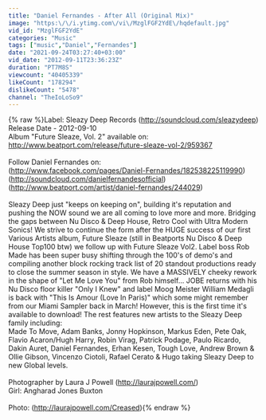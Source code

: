 ```yaml
---
title: "Daniel Fernandes - After All (Original Mix)"
image: "https:\/\/i.ytimg.com\/vi\/MzglFGF2YdE\/hqdefault.jpg"
vid_id: "MzglFGF2YdE"
categories: "Music"
tags: ["music","Daniel","Fernandes"]
date: "2021-09-24T03:27:40+03:00"
vid_date: "2012-09-11T23:36:23Z"
duration: "PT7M8S"
viewcount: "40405339"
likeCount: "178294"
dislikeCount: "5478"
channel: "TheIoLoSo9"
---
```

{% raw %}Label: Sleazy Deep Records (<a rel="nofollow" target="blank" href="http://soundcloud.com/sleazydeep)">http://soundcloud.com/sleazydeep)</a><br />Release Date - 2012-09-10<br />Album &quot;Future Sleaze, Vol. 2&quot; available on:<br /><a rel="nofollow" target="blank" href="http://www.beatport.com/release/future-sleaze-vol-2/959367">http://www.beatport.com/release/future-sleaze-vol-2/959367</a><br /><br />Follow Daniel Fernandes on:<br />(<a rel="nofollow" target="blank" href="http://www.facebook.com/pages/Daniel-Fernandes/182538225119990)">http://www.facebook.com/pages/Daniel-Fernandes/182538225119990)</a><br />(<a rel="nofollow" target="blank" href="http://soundcloud.com/danielfernandesofficial)">http://soundcloud.com/danielfernandesofficial)</a><br />(<a rel="nofollow" target="blank" href="http://www.beatport.com/artist/daniel-fernandes/244029)">http://www.beatport.com/artist/daniel-fernandes/244029)</a><br /><br />Sleazy Deep just &quot;keeps on keeping on&quot;, building it's reputation and pushing the NOW sound we are all coming to love more and more. Bridging the gaps between Nu Disco &amp; Deep House, Retro Cool with Ultra Modern Sonics! We strive to continue the form after the HUGE success of our first Various Artists album, Future Sleaze (still in Beatports Nu Disco &amp; Deep House Top100 btw) we follow up with Future Sleaze Vol2. Label boss Rob Made has been super busy shifting through the 100's of demo's and compiling another block rocking track list of 20 standout productions ready to close the summer season in style. We have a MASSIVELY cheeky rework in the shape of &quot;Let Me Love You&quot; from Rob himself... JOBE returns with his Nu Disco floor killer &quot;Only I Knew&quot; and label Moog Meister William Medagli is back with &quot;This Is Amour (Love In Paris)&quot; which some might remember from our Miami Sampler back in March! However, this is the first time it's available to download! The rest features new artists to the Sleazy Deep family including:<br />Made To Move, Adam Banks, Jonny Hopkinson, Markus Eden, Pete Oak, Flavio Acaron/Hugh Harry, Robin Virag, Patrick Podage, Paulo Ricardo, Dakin Auret, Daniel Fernandes, Erhan Kesen, Tough Love, Andrew Brown &amp; Ollie Gibson, Vincenzo Ciotoli, Rafael Cerato &amp; Hugo taking Sleazy Deep to new Global levels.<br /><br />Photographer by Laura J Powell (<a rel="nofollow" target="blank" href="http://laurajpowell.com/)">http://laurajpowell.com/)</a><br />Girl: Angharad Jones Buxton<br /><br />Photo: (<a rel="nofollow" target="blank" href="http://laurajpowell.com/Creased)">http://laurajpowell.com/Creased)</a>{% endraw %}
